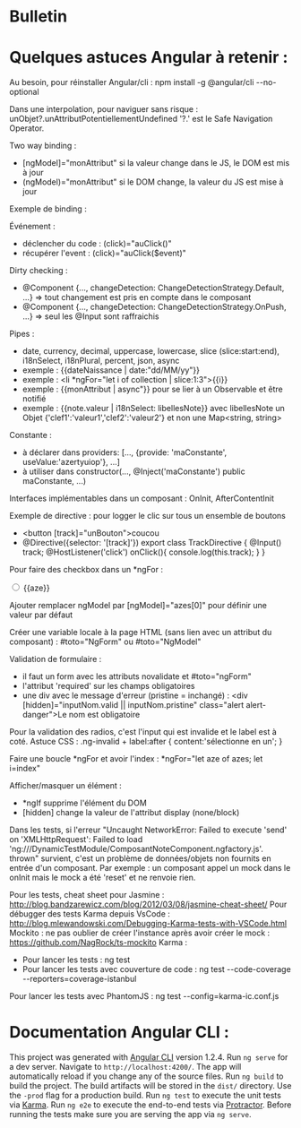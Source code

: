 # Bulletin



# Quelques astuces Angular à retenir :

Au besoin, pour réinstaller Angular/cli : npm install -g @angular/cli --no-optional

Dans une interpolation, pour naviguer sans risque : unObjet?.unAttributPotentiellementUndefined
'?.' est le Safe Navigation Operator.

Two way binding :
* [ngModel]="monAttribut" si la valeur change dans le JS, le DOM est mis à jour
* (ngModel)="monAttribut" si le DOM change, la valeur du JS est mise à jour

Exemple de binding :
<div [style.background-color]="getStyle()">

Événement : 
* déclencher du code : (click)="auClick()"
* récupérer l'event : (click)="auClick($event)"

Dirty checking :
* @Component {..., changeDetection: ChangeDetectionStrategy.Default, ...} => tout changement est pris en compte dans le composant
* @Component {..., changeDetection: ChangeDetectionStrategy.OnPush,  ...} => seul les @Input sont raffraichis

Pipes :
* date, currency, decimal, uppercase, lowercase, slice (slice:start:end), i18nSelect, i18nPlural, percent, json, async
* exemple : {{dateNaissance | date:"dd/MM/yy"}}
* exemple : <li *ngFor="let i of collection | slice:1:3">{{i}}</li> 
* exemple : {{monAttribut | async"}} pour se lier à un Observable et être notifié
* exemple : {{note.valeur | i18nSelect: libellesNote}} avec libellesNote un Objet {'clef1':'valeur1','clef2':'valeur2'} et non une Map<string, string>

Constante :
* à déclarer dans providers: [..., {provide: 'maConstante', useValue:'azertyuiop'}, ...]
* à utiliser dans constructor(..., @Inject('maConstante') public maConstante, ...)

Interfaces implémentables dans un composant : OnInit, AfterContentInit

Exemple de directive : pour logger le clic sur tous un ensemble de boutons
* <button [track]="unBouton">coucou</button>
* @Directive({selector: '[track]'}) export class TrackDirective {
  @Input() track;
  @HostListener('click')
  onClick(){ console.log(this.track); }
}

Pour faire des checkbox dans un *ngFor :
<div *ngFor="let aze of azes">
  <input [id]="aze", name="monChamp" ngModel [value]="aze" type="radio"></input>
  <label [attr.for]="aze">{{aze}}</label>
</div>

Ajouter remplacer ngModel par [ngModel]="azes[0]" pour définir une valeur par défaut
  
Créer une variable locale à la page HTML (sans lien avec un attribut du composant) : #toto="NgForm" ou #toto="NgModel"

Validation de formulaire :
* il faut un form avec les attributs novalidate et #toto="ngForm"
* l'attribut 'required' sur les champs obligatoires
* une div avec le message d'erreur (pristine = inchangé) : <div [hidden]="inputNom.valid || inputNom.pristine" class="alert alert-danger">Le nom est obligatoire</div>

Pour la validation des radios, c'est l'input qui est invalide et le label est à coté. Astuce CSS : .ng-invalid + label:after { content:'sélectionne en un'; }

Faire une boucle *ngFor et avoir l'index : *ngFor="let aze of azes; let i=index"

Afficher/masquer un élément :
* *ngIf supprime l'élément du DOM
* [hidden] change la valeur de l'attribut display (none/block)

Dans les tests, si l'erreur "Uncaught NetworkError: Failed to execute 'send' on 'XMLHttpRequest': Failed to load 'ng:///DynamicTestModule/ComposantNoteComponent.ngfactory.js'. thrown" survient, c'est un problème de données/objets non fournits en entrée d'un composant.
Par exemple : un composant appel un mock dans le onInit mais le mock a été 'reset' et ne renvoie rien.

Pour les tests, cheat sheet pour Jasmine : http://blog.bandzarewicz.com/blog/2012/03/08/jasmine-cheat-sheet/
Pour débugger des tests Karma depuis VsCode : http://blog.mlewandowski.com/Debugging-Karma-tests-with-VSCode.html
Mockito : ne pas oublier de créer l'instance après avoir créer le mock : https://github.com/NagRock/ts-mockito
Karma :
* Pour lancer les tests : ng test
* Pour lancer les tests avec couverture de code : ng test --code-coverage --reporters=coverage-istanbul

Pour lancer les tests avec PhantomJS : ng test --config=karma-ic.conf.js

# Documentation Angular CLI :
This project was generated with [Angular CLI](https://github.com/angular/angular-cli) version 1.2.4.
Run `ng serve` for a dev server. Navigate to `http://localhost:4200/`. The app will automatically reload if you change any of the source files.
Run `ng build` to build the project. The build artifacts will be stored in the `dist/` directory. Use the `-prod` flag for a production build.
Run `ng test` to execute the unit tests via [Karma](https://karma-runner.github.io).
Run `ng e2e` to execute the end-to-end tests via [Protractor](http://www.protractortest.org/). Before running the tests make sure you are serving the app via `ng serve`.
